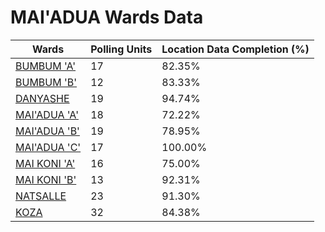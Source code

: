 
# MAI'ADUA Wards Data

| Wards | Polling Units | Location Data Completion (%) |
| ---- | ----- | ------- |
| [BUMBUM 'A'](./wards/5074-bumbum-'a') | 17 | 82.35% |
| [BUMBUM 'B'](./wards/5075-bumbum-'b') | 12 | 83.33% |
| [DANYASHE](./wards/5076-danyashe) | 19 | 94.74% |
| [MAI'ADUA 'A'](./wards/5077-mai'adua-'a') | 18 | 72.22% |
| [MAI'ADUA 'B'](./wards/5078-mai'adua-'b') | 19 | 78.95% |
| [MAI'ADUA 'C'](./wards/5079-mai'adua-'c') | 17 | 100.00% |
| [MAI KONI 'A'](./wards/5080-mai-koni-'a') | 16 | 75.00% |
| [MAI KONI 'B'](./wards/5081-mai-koni-'b') | 13 | 92.31% |
| [NATSALLE](./wards/5082-natsalle) | 23 | 91.30% |
| [KOZA](./wards/5083-koza) | 32 | 84.38% |




